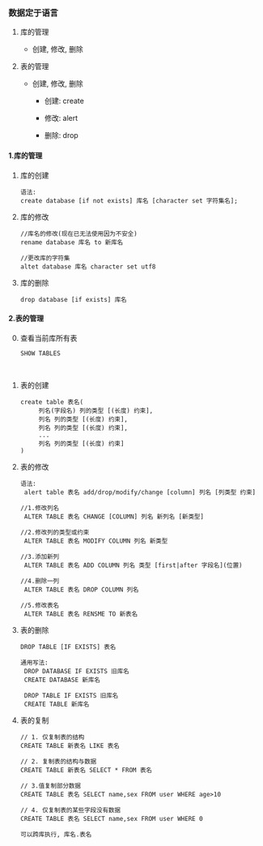 ### 数据定于语言

1. 库的管理

   + 创建, 修改, 删除

2. 表的管理

   + 创建, 修改, 删除

     + 创建: create 

     + 修改: alert

     + 删除: drop

       

#### 1.库的管理

1. 库的创建

   ``` 
   语法: 
   create database [if not exists] 库名 [character set 字符集名];
   ```

2. 库的修改

   ```
   //库名的修改(现在已无法使用因为不安全)
   rename database 库名 to 新库名
   
   //更改库的字符集
   altet database 库名 character set utf8
   ```

3. 库的删除 

   ```
   drop database [if exists] 库名
   ```



#### 2.表的管理

0. 查看当前库所有表

   ```
   SHOW TABLES
   ```

​	

1. 表的创建

   ```
   create table 表名( 
   		列名(字段名) 列的类型 [(长度) 约束],
   		列名 列的类型 [(长度) 约束],
   		列名 列的类型 [(长度) 约束],
   		...
   		列名 列的类型 [(长度) 约束]
   )
   ```

2. 表的修改

   ```
   语法:
   	alert table 表名 add/drop/modify/change [column] 列名 [列类型 约束]
   
   //1.修改列名
   	ALTER TABLE 表名 CHANGE [COLUMN] 列名 新列名 [新类型]
   	
   //2.修改列的类型或约束
   	ALTER TABLE 表名 MODIFY COLUMN 列名 新类型
   	
   //3.添加新列
   	ALTER TABLE 表名 ADD COLUMN 列名 类型 [first|after 字段名](位置)
   	
   //4.删除一列
   	ALTER TABLE 表名 DROP COLUMN 列名
   	
   //5.修改表名
   	ALTER TABLE 表名 RENSME TO 新表名
   ```

3. 表的删除

   ```
   DROP TABLE [IF EXISTS] 表名
   
   通用写法:
   	DROP DATABASE IF EXISTS 旧库名
   	CREATE DATABASE 新库名
   	
   	DROP TABLE IF EXISTS 旧库名
   	CREATE TABLE 新库名
   ```

4. 表的复制

   ```
   // 1. 仅复制表的结构
   CREATE TABLE 新表名 LIKE 表名
   
   // 2. 复制表的结构与数据
   CREATE TABLE 新表名 SELECT * FROM 表名
   
   // 3.值复制部分数据
   CREATE TABLE 表名 SELECT name,sex FROM user WHERE age>10
   
   // 4. 仅复制表的某些字段没有数据
   CREATE TABLE 表名 SELECT name,sex FROM user WHERE 0
   
   可以跨库执行, 库名.表名
   ```

